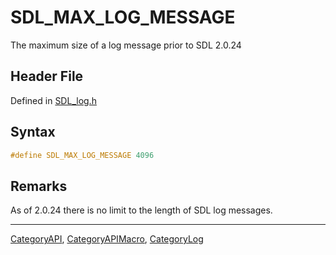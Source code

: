 # SDL_MAX_LOG_MESSAGE

The maximum size of a log message prior to SDL 2.0.24

## Header File

Defined in [SDL_log.h](https://github.com/libsdl-org/SDL/blob/SDL2/include/SDL_log.h)

## Syntax

```c
#define SDL_MAX_LOG_MESSAGE 4096
```

## Remarks

As of 2.0.24 there is no limit to the length of SDL log messages.





----
[CategoryAPI](CategoryAPI), [CategoryAPIMacro](CategoryAPIMacro), [CategoryLog](CategoryLog)

